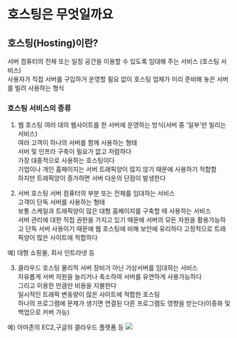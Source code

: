 # 호스팅은 무엇일까요 
## 호스팅(Hosting)이란?
서버 컴퓨터의 전체 또는 일정 공간을 이용할 수 있도록 임대해 주는 서비스 (호스팅 서비스)  
사용자가 직접 서버를 구입하거 운영할 필요 없이 호스팅 업체가 미리 준비해 놓은 서버를 빌려 사용하는 형식   

### 호스팅 서비스의 종류
1. 웹 호스팅 
여러 대의 웹사이트를 한 서버에 운영하는 방식(서버 중 '일부'만 빌리는 서비스)   
여러 고객이 하나의 서버를 함께 사용하는 형태   
서버 및 인프라 구축이 필요가 없고 저렴하다   
가장 대중적으로 사용하는 호스팅이다   
기업이나 개인 홈페이지는 서버 트래픽양이 많지 않기 때문에 사용하기 적합함   
하지만 트래픽양이 증가하면 서버 다운의 단점이 발생한다

2. 서버 호스팅
서버 컴퓨터의 부분 또는 전체를 임대하는 서비스   
고객이 단독 서버를 사용하는 형태   
보통 스케일과 트래픽양이 많은 대형 홈페이지를 구축할 때 사용하는 서비스   
서버 관리에 대한 직접 권한을 가지고 있기 때문에 서버의 모든 자원을 활용가능하고 단독 서버 사용이기 때문에 웹 호스팅에 비해 보안에 유리하다
고정적으로 트래픽양이 많은 사이트에 적합하다

예) 대형 쇼핑물, 회사 인트라넷 등


3. 클라우드 호스팅
물리적 서버 장비가 아닌 가상서버를 임대하는 서비스   
자유롭게 서버 자원을 늘리거나 축소하여 서버를 유연하게 사용가능하다   
그리고 이용한 만큼만 비용을 지불한다   
일시적인 트래픽 변동량이 많은 사이트에 적합한 호스팅   
하나의 프로그램에 문제가 생기면 연결된 다른 프로그램도 영향을 받는다(이중화 및 백업으로 커버 가능)

예) 아마존의 EC2,구글의 클라우드 플랫폼 등
<img src="https://velog.velcdn.com/images%2Fdreamjh%2Fpost%2Ff9d2a2b2-3b0b-4bfa-a4b9-580f2ef0c03f%2Fimage.png">
